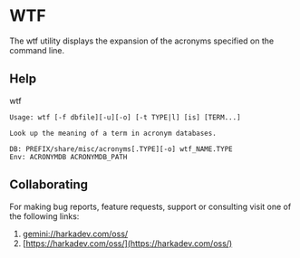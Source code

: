 # WTF

The wtf utility displays the expansion of the acronyms specified on
the command line.

## Help

wtf

    Usage: wtf [-f dbfile][-u][-o] [-t TYPE|l] [is] [TERM...]
    
    Look up the meaning of a term in acronym databases.
    
    DB: PREFIX/share/misc/acronyms[.TYPE][-o] wtf_NAME.TYPE
    Env: ACRONYMDB ACRONYMDB_PATH

## Collaborating

For making bug reports, feature requests, support or consulting visit
one of the following links:

1. [gemini://harkadev.com/oss/](gemini://harkadev.com/oss/)
2. [https://harkadev.com/oss/](https://harkadev.com/oss/)
